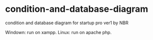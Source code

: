 # condition-and-database-diagram
condition and database diagram for startup pro ver1 by NBR

Windown: run on xampp.
Linux: run on apache php.
